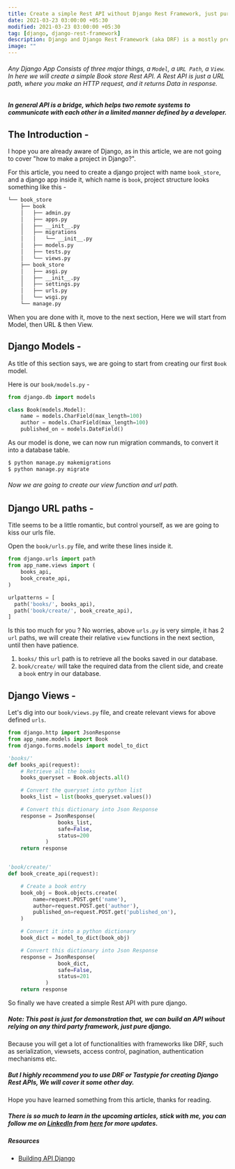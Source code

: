 ```yaml
---
title: Create a simple Rest API without Django Rest Framework, just pure Django.
date: 2021-03-23 03:00:00 +05:30
modified: 2021-03-23 03:00:00 +05:30
tag: [django, django-rest-framework]
description: Django and Django Rest Framework (aka DRF) is a mostly preferred choice for building production grade Rest API in Django Stack. In this article, we will take a look at, how can we create a Rest API with out even depending on DRF.
image: ""
---
```


###### Any Django App Consists of three major things, a `Model`, a `URL Path`, a `View`. In here we will create a simple Book store Rest API. A Rest API is just a URL path, where you make an HTTP request, and it returns Data in response.

##### In general API is a bridge, which helps two remote systems to communicate with each other in a limited manner defined by a developer.


## The Introduction -

I hope you are already aware of Django, as in this article, we are not going to cover "how to make a project in Django?".

For this article, you need to create a django project with name `book_store`, and a django app inside it, which name is `book`, project structure looks something like this -

```bash
└── book_store
    ├── book
    │   ├── admin.py
    │   ├── apps.py
    │   ├── __init__.py
    │   ├── migrations
    │   │   └── __init__.py
    │   ├── models.py
    │   ├── tests.py
    │   └── views.py
    ├── book_store
    │   ├── asgi.py
    │   ├── __init__.py
    │   ├── settings.py
    │   ├── urls.py
    │   └── wsgi.py
    └── manage.py
```

When you are done with it, move to the next section, 
Here we will start from Model, then URL & then View.

## Django Models -

As title of this section says, we are going to start from creating our first `Book` model.

Here is our `book/models.py` -
```python
from django.db import models

class Book(models.Model):
    name = models.CharField(max_length=100)
    author = models.CharField(max_length=100)
    published_on = models.DateField()
```

As our model is done, we can now run migration commands, to convert it into a database table.

```bash
$ python manage.py makemigrations
$ python manage.py migrate
```

###### Now we are going to create our view function and url path.

## Django URL paths -

Title seems to be a little romantic, but control yourself, as we are going to kiss our urls file.

Open the `book/urls.py` file, and write these lines inside it.

```python
from django.urls import path
from app_name.views import (
    books_api,
    book_create_api,
)

urlpatterns = [
  path('books/', books_api),
  path('book/create/', book_create_api),
]
```

Is this too much for you ? No worries, above `urls.py` is very simple, it has 2 `url` paths, we will create their relative `view` functions in the next section, until then have patience.

1. `books/` this `url` path is to retrieve all the books saved in our database.
2. `book/create/` will take the required data from the client side, and create a `book` entry in our database.


## Django Views -

Let's dig into our `book/views.py` file, and create relevant views for above defined `urls`.

```python
from django.http import JsonResponse
from app_name.models import Book
from django.forms.models import model_to_dict

'books/'
def books_api(request):
    # Retrieve all the books
    books_queryset = Book.objects.all()

    # Convert the queryset into python list
    books_list = list(books_queryset.values())

    # Convert this dictionary into Json Response
    response = JsonResponse(
                books_list, 
                safe=False, 
                status=200
            )
    return response


'book/create/'
def book_create_api(request):

    # Create a book entry
    book_obj = Book.objects.create(
        name=request.POST.get('name'),
        author=request.POST.get('author'),
        published_on=request.POST.get('published_on'),
    )

    # Convert it into a python dictionary
    book_dict = model_to_dict(book_obj)

    # Convert this dictionary into Json Response
    response = JsonResponse(
                book_dict, 
                safe=False, 
                status=201
            )
    return response
```

So finally we have created a simple Rest API with pure django.

##### Note: This post is just for demonstration that, we can build an API wihout relying on any third party framework, just pure django.

Because you will get a lot of functionalities with frameworks like DRF, such as serialization, viewsets, access control, pagination, authentication mechanisms etc.

##### But I highly recommend you to use DRF or Tastypie for creating Django Rest APIs, We will cover it some other day.

Hope you have learned something from this article, thanks for reading.

##### There is so much to learn in the upcoming articles, stick with me, you can follow me on [LinkedIn](https://www.linkedin.com/in/hamhaingaurav/) from [here](https://www.linkedin.com/in/hamhaingaurav/) for more updates.


##### Resources

- [Building API Django](https://books.agiliq.com/projects/django-api-polls-tutorial/en/latest/apis-without-drf.html)
